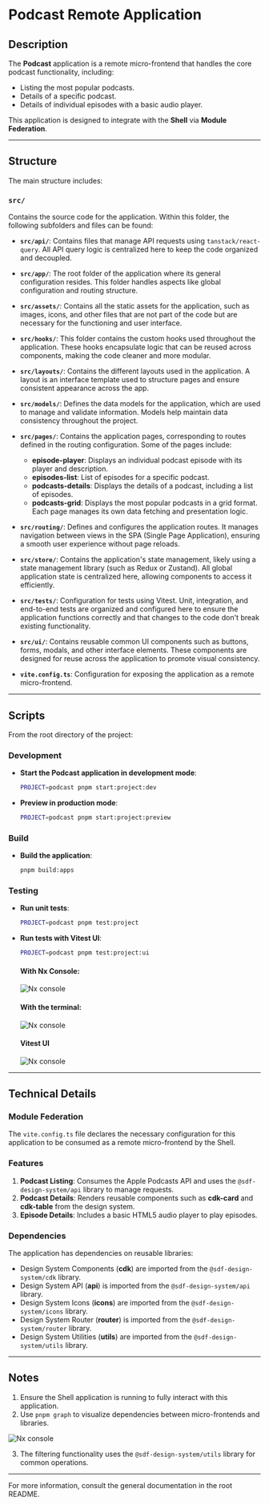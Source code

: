 
# Podcast Remote Application

## Description
The **Podcast** application is a remote micro-frontend that handles the core podcast functionality, including:
- Listing the most popular podcasts.
- Details of a specific podcast.
- Details of individual episodes with a basic audio player.

This application is designed to integrate with the **Shell** via **Module Federation**.

---

## Structure
The main structure includes:

### **`src/`**
Contains the source code for the application. Within this folder, the following subfolders and files can be found:

- **`src/api/`**: Contains files that manage API requests using `tanstack/react-query`. All API query logic is centralized here to keep the code organized and decoupled.

- **`src/app/`**: The root folder of the application where its general configuration resides. This folder handles aspects like global configuration and routing structure.

- **`src/assets/`**: Contains all the static assets for the application, such as images, icons, and other files that are not part of the code but are necessary for the functioning and user interface.

- **`src/hooks/`**: This folder contains the custom hooks used throughout the application. These hooks encapsulate logic that can be reused across components, making the code cleaner and more modular.

- **`src/layouts/`**: Contains the different layouts used in the application. A layout is an interface template used to structure pages and ensure consistent appearance across the app.

- **`src/models/`**: Defines the data models for the application, which are used to manage and validate information. Models help maintain data consistency throughout the project.

- **`src/pages/`**: Contains the application pages, corresponding to routes defined in the routing configuration. Some of the pages include:
  - **episode-player**: Displays an individual podcast episode with its player and description.
  - **episodes-list**: List of episodes for a specific podcast.
  - **podcasts-details**: Displays the details of a podcast, including a list of episodes.
  - **podcasts-grid**: Displays the most popular podcasts in a grid format.
    Each page manages its own data fetching and presentation logic.

- **`src/routing/`**: Defines and configures the application routes. It manages navigation between views in the SPA (Single Page Application), ensuring a smooth user experience without page reloads.

- **`src/store/`**: Contains the application's state management, likely using a state management library (such as Redux or Zustand). All global application state is centralized here, allowing components to access it efficiently.

- **`src/tests/`**: Configuration for tests using Vitest. Unit, integration, and end-to-end tests are organized and configured here to ensure the application functions correctly and that changes to the code don't break existing functionality.

- **`src/ui/`**: Contains reusable common UI components such as buttons, forms, modals, and other interface elements. These components are designed for reuse across the application to promote visual consistency.

- **`vite.config.ts`**: Configuration for exposing the application as a remote micro-frontend.

---

## Scripts
From the root directory of the project:

### Development
- **Start the Podcast application in development mode**:
  ```bash
  PROJECT=podcast pnpm start:project:dev 
  ```

- **Preview in production mode**:
  ```bash
  PROJECT=podcast pnpm start:project:preview 
  ```

### Build
- **Build the application**:
  ```bash
  pnpm build:apps
  ```

### Testing
- **Run unit tests**:
  ```bash
  PROJECT=podcast pnpm test:project
  ```
- **Run tests with Vitest UI**:
  ```bash
  PROJECT=podcast pnpm test:project:ui
  ```

  #### **With Nx Console**:

  ![Nx console](../../readme-helpers/assets/images/vitest-ui-nx-console.gif)

  #### **With the terminal**:

  ![Nx console](../../readme-helpers/assets/images/vitest-ui-terminal.gif)

  #### **Vitest UI**

  ![Nx console](../../readme-helpers/assets/images/vitest-ui-dashboard.gif)


---

## Technical Details
### Module Federation
The `vite.config.ts` file declares the necessary configuration for this application to be consumed as a remote micro-frontend by the Shell.

### Features
1. **Podcast Listing**: Consumes the Apple Podcasts API and uses the `@sdf-design-system/api` library to manage requests.
2. **Podcast Details**: Renders reusable components such as **cdk-card** and **cdk-table** from the design system.
3. **Episode Details**: Includes a basic HTML5 audio player to play episodes.

### Dependencies

The application has dependencies on reusable libraries:
- Design System Components (**cdk**) are imported from the `@sdf-design-system/cdk` library.
- Design System API (**api**) is imported from the `@sdf-design-system/api` library.
- Design System Icons (**icons**) are imported from the `@sdf-design-system/icons` library.
- Design System Router (**router**) is imported from the `@sdf-design-system/router` library.
- Design System Utilities (**utils**) are imported from the `@sdf-design-system/utils` library.

---

## Notes
1. Ensure the Shell application is running to fully interact with this application.
2. Use `pnpm graph` to visualize dependencies between micro-frontends and libraries.

![Nx console](../../readme-helpers/assets/images/nx-use.gif)

3. The filtering functionality uses the `@sdf-design-system/utils` library for common operations.

---

For more information, consult the general documentation in the root README.
